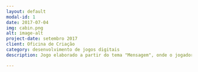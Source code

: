```yaml
---
layout: default
modal-id: 1
date: 2017-07-04
img: cabin.png
alt: image-alt
project-date: setembro 2017
client: Oficina de Criação
category: desenvolvimento de jogos digitais
description: Jogo elaborado a partir do tema "Mensagem", onde o jogador tem que ter noções desse novo conhecimento do século XXI que são os memes. Link <a href="https://alex-alves.github.io/AOD/">Desafio dos Memes</a>.

---
```

